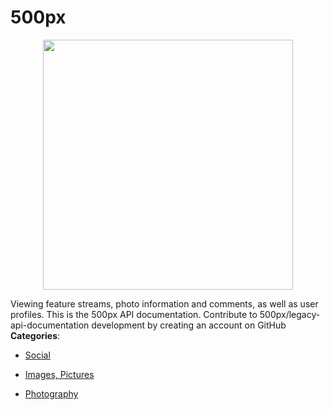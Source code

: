 # 500px

<p align="center">
    <img width="400" src="https://raw.githubusercontent.com/awesome-apis/awesome-apis/apis/500px/logo_256x256.png" />
</p>


Viewing feature streams, photo information and comments, as well as user profiles. This is the 500px API documentation. Contribute to 500px/legacy-api-documentation development by creating an account on GitHub
**Categories**:

- [Social](https://github/awesome-apis/awesome-apis#social)

- [Images, Pictures](https://github/awesome-apis/awesome-apis#images-pictures)

- [Photography](https://github/awesome-apis/awesome-apis#photography)



